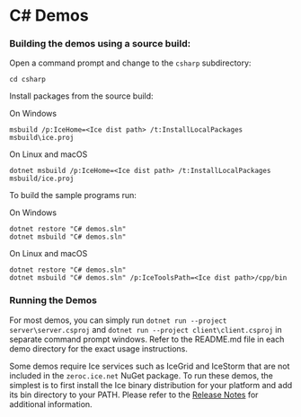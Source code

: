 # C# Demos

### Building the demos using a source build:

Open a command prompt and change to the `csharp` subdirectory:

```
cd csharp
```

Install packages from the source build:

On Windows

```
msbuild /p:IceHome=<Ice dist path> /t:InstallLocalPackages msbuild\ice.proj
```

On Linux and macOS

```
dotnet msbuild /p:IceHome=<Ice dist path> /t:InstallLocalPackages msbuild/ice.proj
```

To build the sample programs run:

On Windows

```
dotnet restore "C# demos.sln"
dotnet msbuild "C# demos.sln"
```

On Linux and macOS

```
dotnet restore "C# demos.sln"
dotnet msbuild "C# demos.sln" /p:IceToolsPath=<Ice dist path>/cpp/bin
```

### Running the Demos

For most demos, you can simply run `dotnet run --project server\server.csproj` and
`dotnet run --project client\client.csproj` in separate command prompt windows. Refer to the README.md file in each demo
directory for the exact usage instructions.

Some demos require Ice services such as IceGrid and IceStorm that are not included in the `zeroc.ice.net` NuGet package.
To run these demos, the simplest is to first install the Ice binary distribution for your platform  and add its bin
directory to your PATH. Please refer to the [Release Notes][6] for additional information.

[1]: https://doc.zeroc.com/ice/4.0/introduction
[2]: https://doc.zeroc.com/technical-articles/general-topics/chat-demo
[3]: https://marketplace.visualstudio.com/items?itemName=ZeroCInc.IceBuilder
[4]: https://doc.zeroc.com/ice/4.0/release-notes/using-the-windows-binary-distributions
[5]: https://dotnet.microsoft.com/download/dotnet-core
[6]: https://doc.zeroc.com/rel/ice-releases/ice-4-0/ice-4-0-0-release-notes
